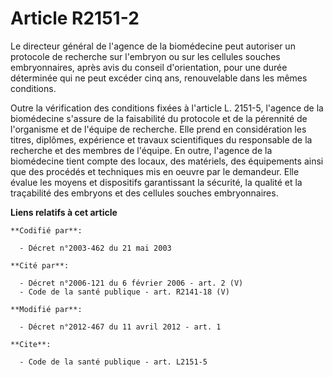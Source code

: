 # Article R2151-2

Le directeur général de l'agence de la biomédecine peut autoriser un protocole de recherche sur l'embryon ou sur les cellules
souches embryonnaires, après avis du conseil d'orientation, pour une durée déterminée qui ne peut excéder cinq ans,
renouvelable dans les mêmes conditions. 

Outre la vérification des conditions fixées à l'article L. 2151-5, l'agence de la biomédecine s'assure de la faisabilité du
protocole et de la pérennité de l'organisme et de l'équipe de recherche. Elle prend en considération les titres, diplômes,
expérience et travaux scientifiques du responsable de la recherche et des membres de l'équipe. En outre, l'agence de la
biomédecine tient compte des locaux, des matériels, des équipements ainsi que des procédés et techniques mis en oeuvre par le
demandeur. Elle évalue les moyens et dispositifs garantissant la sécurité, la qualité et la traçabilité des embryons et des
cellules souches embryonnaires.

**Liens relatifs à cet article**

	**Codifié par**:

	  - Décret n°2003-462 du 21 mai 2003

	**Cité par**:

	  - Décret n°2006-121 du 6 février 2006 - art. 2 (V)
	  - Code de la santé publique - art. R2141-18 (V)

	**Modifié par**:

	  - Décret n°2012-467 du 11 avril 2012 - art. 1

	**Cite**:

	  - Code de la santé publique - art. L2151-5
